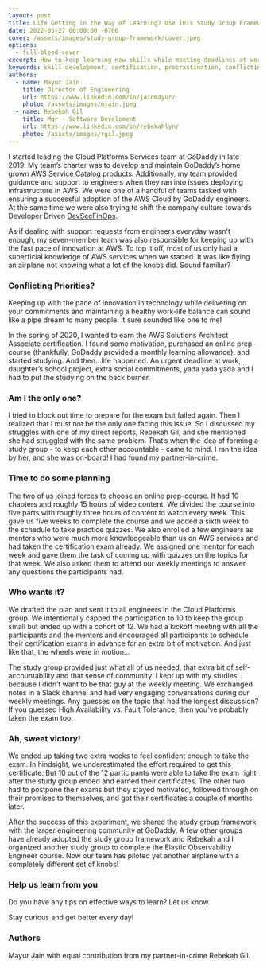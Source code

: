 ```yaml
---
layout: post
title: Life Getting in the Way of Learning? Use This Study Group Framework
date: 2022-05-27 00:00:00 -0700
cover: /assets/images/study-group-framework/cover.jpeg
options:
  - full-bleed-cover
excerpt: How to keep learning new skills while meeting deadlines at work and maintaining a good work-life balance.
keywords: skill development, certification, procrastination, conflicting priorities
authors:
  - name: Mayur Jain
    title: Director of Engineering
    url: https://www.linkedin.com/in/jainmayur/
    photo: /assets/images/mjain.jpeg
  - name: Rebekah Gil
    title: Mgr - Software Develoment
    url: https://www.linkedin.com/in/rebekahlyn/
    photo: /assets/images/rgil.jpeg
---
```


I started leading the Cloud Platforms Services team at GoDaddy in late 2019. My team’s charter was to develop and maintain GoDaddy’s home grown AWS Service Catalog products. Additionally, my team provided guidance and support to engineers when they ran into issues deploying infrastructure in AWS. We were one of a handful of teams tasked with ensuring a successful adoption of the AWS Cloud by GoDaddy engineers. At the same time we were also trying to shift the company culture towards Developer Driven [DevSecFinOps](https://www.godaddy.com/engineering/2022/01/28/raising-the-bar-for-devsecops-beyond/).

As if dealing with support requests from engineers everyday wasn't enough, my seven-member team was also responsible for keeping up with the fast pace of innovation at AWS. To top it off, most of us only had a superficial knowledge of AWS services when we started. It was like flying an airplane not knowing what a lot of the knobs did. Sound familiar?

### Conflicting Priorities?

Keeping up with the pace of innovation in technology while delivering on your commitments and maintaining a healthy work-life balance can sound like a pipe dream to many people. It sure sounded like one to me!

In the spring of 2020, I wanted to earn the AWS Solutions Architect Associate certification. I found some motivation, purchased an online prep-course (thankfully, GoDaddy provided a monthly learning allowance), and started studying. And then…life happened. An urgent deadline at work, daughter’s school project, extra social commitments, yada yada yada and I had to put the studying on the back burner.

### Am I the only one?

I tried to block out time to prepare for the exam but failed again. Then I realized that I must not be the only one facing this issue. So I discussed my struggles with one of my direct reports, Rebekah Gil, and she mentioned she had struggled with the same problem. That’s when the idea of forming a study group - to keep each other accountable - came to mind. I ran the idea by her, and she was on-board! I had found my partner-in-crime.

### Time to do some planning

The two of us joined forces to choose an online prep-course. It had 10 chapters and roughly 15 hours of video content. We divided the course into five parts with roughly three hours of content to watch every week. This gave us five weeks to complete the course and we added a sixth week to the schedule to take practice quizzes. We also enrolled a few engineers as mentors who were much more knowledgeable than us on AWS services and had taken the certification exam already. We assigned one mentor for each week and gave them the task of coming up with quizzes on the topics for that week. We also asked them to attend our weekly meetings to answer any questions the participants had.

### Who wants it?

We drafted the plan and sent it to all engineers in the Cloud Platforms group. We intentionally capped the participation to 10 to keep the group small but ended up with a cohort of 12. We had a kickoff meeting with all the participants and the mentors and encouraged all participants to schedule their certification exams in advance for an extra bit of motivation. And just like that, the wheels were in motion…

The study group provided just what all of us needed, that extra bit of self-accountability and that sense of community. I kept up with my studies because I didn’t want to be that guy at the weekly meeting. We exchanged notes in a Slack channel and had very engaging conversations during our weekly meetings. Any guesses on the topic that had the longest discussion? If you guessed High Availability vs. Fault Tolerance, then you've probably taken the exam too.

### Ah, sweet victory!

We ended up taking two extra weeks to feel confident enough to take the exam. In hindsight, we underestimated the effort required to get this certificate. But 10 out of the 12 participants were able to take the exam right after the study group ended and earned their certificates. The other two had to postpone their exams but they stayed motivated, followed through on their promises to themselves, and got their certificates a couple of months later.

After the success of this experiment, we shared the study group framework with the larger engineering community at GoDaddy. A few other groups have already adopted the study group framework and Rebekah and I organized another study group to complete the Elastic Observability Engineer course. Now our team has piloted yet another airplane with a completely different set of knobs!

### Help us learn from you

Do you have any tips on effective ways to learn? Let us know.

Stay curious and get better every day!

### Authors

Mayur Jain with equal contribution from my partner-in-crime Rebekah Gil.

